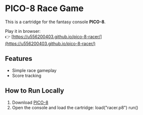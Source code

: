 # PICO-8 Race Game

This is a cartridge for the fantasy console **PICO-8**.

Play it in browser:  
👉 [https://u556200403.github.io/pico-8-racer/](https://u556200403.github.io/pico-8-racer/)

## Features

- Simple race gameplay
- Score tracking  

## How to Run Locally

1. Download [PICO-8](https://www.lexaloffle.com/pico-8.php)
2. Open the console and load the cartridge:
   load("racer.p8")
   run()
